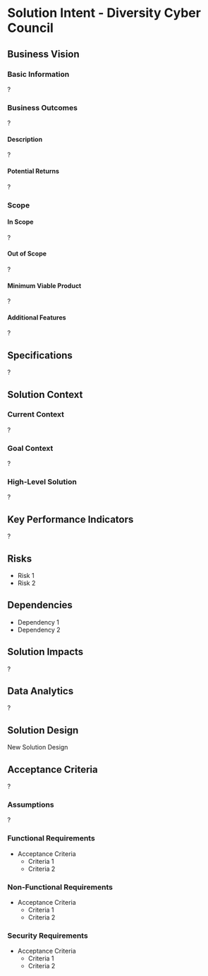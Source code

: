 # Solution Intent - Diversity Cyber Council

## Business Vision
### Basic Information
?

### Business Outcomes
?

#### Description
?

#### Potential Returns
?

### Scope
#### In Scope
?
#### Out of Scope
?

#### Minimum Viable Product
?

#### Additional Features
?

## Specifications
?

## Solution Context
### Current Context
?

### Goal Context
?

### High-Level Solution
?

## Key Performance Indicators
?

## Risks
- Risk 1
- Risk 2

## Dependencies
- Dependency 1
- Dependency 2

## Solution Impacts
?

## Data Analytics
?

## Solution Design
New Solution Design

## Acceptance Criteria
?

### Assumptions
?

### Functional Requirements
- Acceptance Criteria
  - Criteria 1
  - Criteria 2

### Non-Functional Requirements
- Acceptance Criteria
  - Criteria 1
  - Criteria 2

### Security Requirements
- Acceptance Criteria
  - Criteria 1
  - Criteria 2

<!---
   Comments
--->
